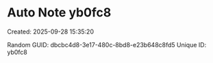 ﻿# Auto Note yb0fc8
Created: 2025-09-28 15:35:20

Random GUID: dbcbc4d8-3e17-480c-8bd8-e23b648c8fd5
Unique ID: yb0fc8
